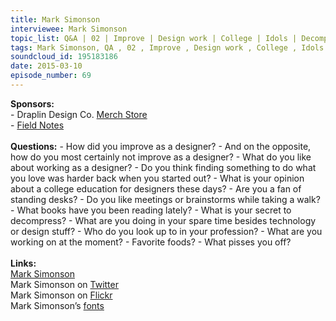 ```yaml
--- 
title: Mark Simonson
interviewee: Mark Simonson
topic_list: Q&A | 02 | Improve | Design work | College | Idols | Decompress | Current work | Books | Spare time
tags: Mark Simonson, QA , 02 , Improve , Design work , College , Idols , Decompress , Current work , Books , Spare time
soundcloud_id: 195183186
date: 2015-03-10
episode_number: 69
---
```

 
<p class="show_notes_display"><b>Sponsors:<br></b>- Draplin Design Co. <a rel="nofollow" target="_blank" href="http://draplin.com/merch/">Merch Store</a><br>- <a rel="nofollow" target="_blank" href="http://fieldnotesbrand.com/">Field Notes</a><b><br><br>Questions:</b>
- How did you improve as a designer?
- And on the opposite, how do you most certainly not improve as a designer?
- What do you like about working as a designer?
- Do you think finding something to do what you love was harder back when you started out?
- What is your opinion about a college education for designers these days?
- Are you a fan of standing desks?
- Do you like meetings or brainstorms while taking a walk?
- What books have you been reading lately?
- What is your secret to decompress?
- What are you doing in your spare time besides technology or design stuff?
- Who do you look up to in your profession?
- What are you working on at the moment?
- Favorite foods?
- What pisses you off?<br><br><b>Links:</b><br><a rel="nofollow" target="_blank" href="http://www.marksimonson.com/">Mark Simonson</a><br>Mark Simonson on <a rel="nofollow" target="_blank" href="https://twitter.com/marksimonson">Twitter</a><br>Mark Simonson on <a rel="nofollow" target="_blank" href="https://www.flickr.com/people/62468024@N00/">Flickr</a><br>Mark Simonson’s <a rel="nofollow" target="_blank" href="http://www.marksimonson.com/fonts">fonts</a><br><br></p>
